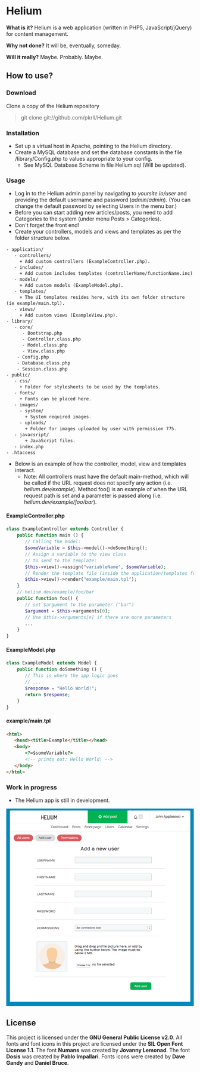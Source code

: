 # Helium
**What is it?**
Helium is a web application (written in PHP5, JavaScript/jQuery) for content management.

**Why not done?**
It will be, eventually, someday.

**Will it really?**
Maybe. Probably. Maybe.
## How to use?
### Download
Clone a copy of the Helium repository
   > git clone git://github.com/pkrll/Helium.git

### Installation
* Set up a virtual host in Apache, pointing to the Helium directory.
* Create a MySQL database and set the database constants in the file /library/Config.php to values appropriate to your config.
    * See MySQL Database Scheme in file Helium.sql (Will be updated).

### Usage
* Log in to the Helium admin panel by navigating to *yoursite.io/user* and providing the default username and password (*admin*/*admin*). (You can change the default password by selecting Users in the menu bar.)
* Before you can start adding new articles/posts, you need to add Categories to the system (under menu Posts > Categories).
* Don't forget the front end!
* Create your controllers, models and views and templates as per the folder structure below.
```
- application/
   - controllers/
     + Add custom controllers (ExampleController.php).
   - includes/
     + Add custom includes templates (controllerName/functionName.inc)
   - models/
     + Add custom models (ExampleModel.php).
   - templates/
     + The UI templates resides here, with its own folder structure (ie example/main.tpl).
   - views/
     + Add custom views (ExampleView.php).
- library/
   - core/
      - Bootstrap.php
      - Controller.class.php
      - Model.class.php
      - View.class.php
    - Config.php
    - Database.class.php
    - Session.class.php
- public/
   - css/
     + Folder for stylesheets to be used by the templates.
   - fonts/
     + Fonts can be placed here.
   - images/
     - system/
       + System required images.
     - uploads/
       + Folder for images uploaded by user with permission 775.
   - javacsript/
       + JavaScript files.
   - index.php
- .htaccess
```
* Below is an example of how the controller, model, view and templates interact.
    * Note: All controllers must have the default main-method, which will be called if the URL request does not specify any action (i.e. *helium.dev/example*). Method foo() is an example of when the URL request path is set and a parameter is passed along (i.e. *helium.dev/example/foo/bar*).

#### ExampleController.php
```php
class ExampleController extends Controller {
    public function main () {
       // Calling the model:
       $someVariable = $this->model()->doSomething();
       // Assign a variable to the view class
       // to send to the template:
       $this->view()->assign("variableName", $someVariable);
       // Render the template file (inside the application/templates folder):
       $this->view()->render("example/main.tpl");
    }
    // helium.dev/example/foo/bar
    public function foo() {
       // set $argument to the parameter ("bar")
       $argument = $this->arguments[0];
       // Use $this->arguments[n] if there are more parameters
       ...
    }
}
```
#### ExampleModel.php
```php
class ExampleModel extends Model {
    public function doSomething () {
       // This is where the app logic goes
       // ...
       $response = "Hello World!";
       return $response;
    }
}
```
#### example/main.tpl
```html
<html>
   <head><title>Example</title></head>
   <body>
       <?=$someVariable?>
       <!-- prints out: Hello World! -->
   </body>
</html>
```
### Work in progress
* The Helium app is still in development.

![screenshot](https://raw.githubusercontent.com/pkrll/Helium/master/helium-screenshot.png "Helium 0.10.2")

## License
This project is licensed under the **GNU General Public License v2.0**. All fonts and font icons in this project are licensed under the **SIL Open Font License 1.1**. The font **Numans** was created by **Jovanny Lemonad**. The font **Dosis** was created by **Pablo Impallari**. Fonts icons were created by **Dave Gandy** and **Daniel Bruce**.
